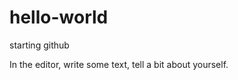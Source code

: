 hello-world
===========

starting github

In the editor, write some text, tell a bit about yourself.
